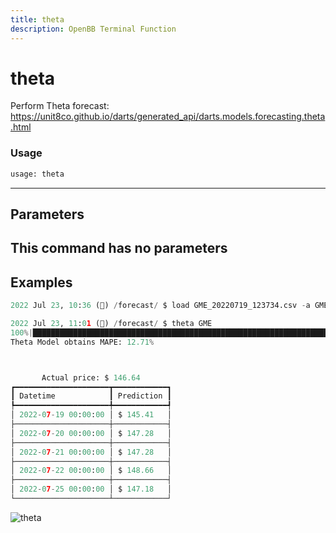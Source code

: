 ```yaml
---
title: theta
description: OpenBB Terminal Function
---
```


# theta

Perform Theta forecast: https://unit8co.github.io/darts/generated_api/darts.models.forecasting.theta.html

### Usage 
```python
usage: theta
```
---
## Parameters

This command has no parameters
---
## Examples

```python
2022 Jul 23, 10:36 (🦋) /forecast/ $ load GME_20220719_123734.csv -a GME

2022 Jul 23, 11:01 (🦋) /forecast/ $ theta GME
100%|███████████████████████████████████████████████████████████████████████████████████████████████████████████████████████████████████████████████████████████████████████████████████████████████████████████████| 115/115 [00:2300:00,  4.88it/s]
Theta Model obtains MAPE: 12.71%



       Actual price: $ 146.64
┏━━━━━━━━━━━━━━━━━━━━━┳━━━━━━━━━━━━┓
┃ Datetime            ┃ Prediction ┃
┡━━━━━━━━━━━━━━━━━━━━━╇━━━━━━━━━━━━┩
│ 2022-07-19 00:00:00 │ $ 145.41   │
├─────────────────────┼────────────┤
│ 2022-07-20 00:00:00 │ $ 147.28   │
├─────────────────────┼────────────┤
│ 2022-07-21 00:00:00 │ $ 147.28   │
├─────────────────────┼────────────┤
│ 2022-07-22 00:00:00 │ $ 148.66   │
├─────────────────────┼────────────┤
│ 2022-07-25 00:00:00 │ $ 147.18   │
└─────────────────────┴────────────┘
```

![theta](https://user-images.githubusercontent.com/72827203/180615324-5b50445c-cc95-4efa-84a6-85e85ddc2d28.png)

